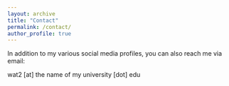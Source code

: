 ```yaml
---
layout: archive
title: "Contact"
permalink: /contact/
author_profile: true
---
```


In addition to my various social media profiles, you can also reach me via email:

wat2 [at] the name of my university [dot] edu

